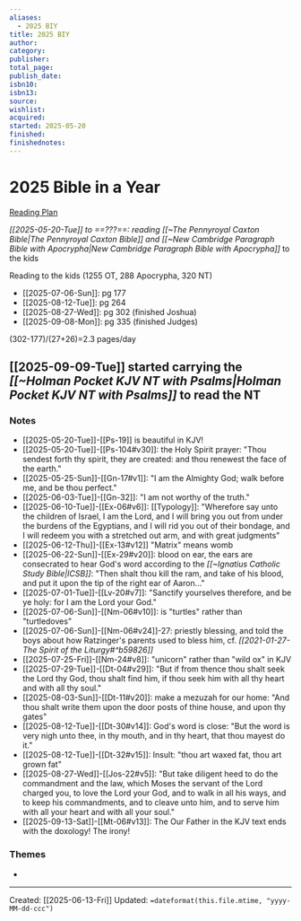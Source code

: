 ```yaml
---
aliases:
  - 2025 BIY
title: 2025 BIY
author: 
category: 
publisher: 
total_page: 
publish_date: 
isbn10: 
isbn13: 
source: 
wishlist: 
acquired: 
started: 2025-05-20
finished: 
finishednotes:
---
```

# 2025 Bible in a Year
[Reading Plan](https://cdn.shopify.com/s/files/1/1125/2740/files/the-official-365-day-reading-plan-for-the-bible-in-a-year_2.pdf?v=1611238365)


*[[2025-05-20-Tue]] to ==???==: reading [[~The Pennyroyal Caxton Bible|The Pennyroyal Caxton Bible]] and [[~New Cambridge Paragraph Bible with Apocrypha|New Cambridge Paragraph Bible with Apocrypha]]* to the kids

Reading to the kids (1255 OT, 288 Apocrypha, 320 NT)
- [[2025-07-06-Sun]]: pg 177 
- [[2025-08-12-Tue]]: pg 264
- [[2025-08-27-Wed]]: pg 302 (finished Joshua)
- [[2025-09-08-Mon]]: pg 335 (finished Judges)

(302-177)/(27+26)=2.3 pages/day 


[[2025-09-09-Tue]] started carrying the *[[~Holman Pocket KJV NT with Psalms|Holman Pocket KJV NT with Psalms]]* to read the NT
- 



### Notes 
- [[2025-05-20-Tue]]-[[Ps-19]] is beautiful in KJV!
- [[2025-05-20-Tue]]-[[Ps-104#v30]]: the Holy Spirit prayer: "Thou sendest forth thy spirit, they are created: and thou renewest the face of the earth."
- [[2025-05-25-Sun]]-[[Gn-17#v1]]: "I am the Almighty God; walk before me, and be thou perfect." 
- [[2025-06-03-Tue]]-[[Gn-32]]: "I am not worthy of the truth."
- [[2025-06-10-Tue]]-[[Ex-06#v6]]: [[Typology]]: "Wherefore say unto the children of Israel, I am the Lord, and I will bring you out from under the burdens of the Egyptians, and I will rid you out of their bondage, and I will redeem you with a stretched out arm, and with great judgments"
- [[2025-06-12-Thu]]-[[Ex-13#v12]] "Matrix" means womb 
- [[2025-06-22-Sun]]-[[Ex-29#v20]]: blood on ear, the ears are consecrated to hear God's word according to the *[[~Ignatius Catholic Study Bible|ICSB]]*: "Then shalt thou kill the ram, and take of his blood, and put it upon the tip of the right ear of Aaron..."
- [[2025-07-01-Tue]]-[[Lv-20#v7]]: "Sanctify yourselves therefore, and be ye holy: for I am the Lord your God."
- [[2025-07-06-Sun]]-[[Nm-06#v10]]: is "turtles" rather than "turtledoves"
- [[2025-07-06-Sun]]-[[Nm-06#v24]]-27: priestly blessing, and told the boys about how Ratzinger's parents used to bless him, cf. *[[2021-01-27-The Spirit of the Liturgy#^b59826]]* 
- [[2025-07-25-Fri]]-[[Nm-24#v8]]: "unicorn" rather than "wild ox" in KJV
- [[2025-07-29-Tue]]-[[Dt-04#v29]]: "But if from thence thou shalt seek the Lord thy God, thou shalt find him, if thou seek him with all thy heart and with all thy soul."
- [[2025-08-03-Sun]]-[[Dt-11#v20]]: make a mezuzah for our home: "And thou shalt write them upon the door posts of thine house, and upon thy gates"
- [[2025-08-12-Tue]]-[[Dt-30#v14]]: God's word is close: "But the word is very nigh unto thee, in thy mouth, and in thy heart, that thou mayest do it."
- [[2025-08-12-Tue]]-[[Dt-32#v15]]: Insult: "thou art waxed fat, thou art grown fat"
- [[2025-08-27-Wed]]-[[Jos-22#v5]]: "But take diligent heed to do the commandment and the law, which Moses the servant of the Lord charged you, to love the Lord your God, and to walk in all his ways, and to keep his commandments, and to cleave unto him, and to serve him with all your heart and with all your soul."
- [[2025-09-13-Sat]]-[[Mt-06#v13]]: The Our Father in the KJV text ends with the doxology! The irony!


### Themes
- 

---
Created: [[2025-06-13-Fri]]
Updated: `=dateformat(this.file.mtime, "yyyy-MM-dd-ccc")`
